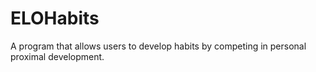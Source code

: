 # ELOHabits
A program that allows users to develop habits by competing in personal proximal development.
